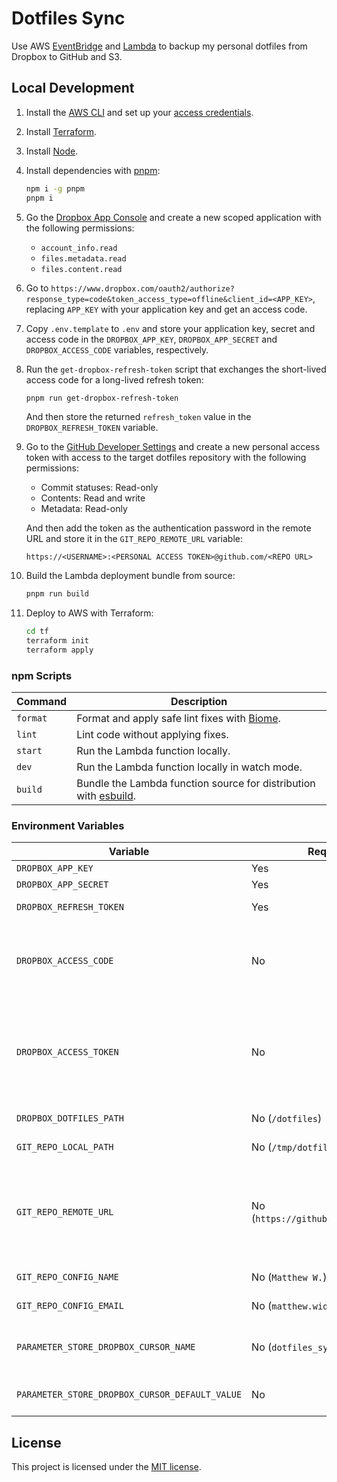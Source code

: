 # Dotfiles Sync

Use AWS [EventBridge](https://aws.amazon.com/eventbridge/) and [Lambda](https://aws.amazon.com/lambda/) to backup my personal dotfiles from Dropbox to GitHub and S3.

## Local Development

1. Install the [AWS CLI](https://docs.aws.amazon.com/cli/latest/userguide/getting-started-install.html) and set up your [access credentials](https://docs.aws.amazon.com/cli/v1/userguide/cli-chap-authentication.html).

2. Install [Terraform](https://developer.hashicorp.com/terraform/tutorials/aws-get-started/install-cli).

3. Install [Node](https://nodejs.org/en/learn/getting-started/how-to-install-nodejs).

4. Install dependencies with [pnpm](https://pnpm.io/):

    ```bash
    npm i -g pnpm
    pnpm i
    ```

5. Go the [Dropbox App Console](https://www.dropbox.com/developers/apps) and create a new scoped application with the following permissions:

    - `account_info.read`
    - `files.metadata.read`
    - `files.content.read`

6. Go to `https://www.dropbox.com/oauth2/authorize?response_type=code&token_access_type=offline&client_id=<APP_KEY>`, replacing `APP_KEY` with your application key and get an access code.

7. Copy `.env.template` to `.env` and store your application key, secret and access code in the `DROPBOX_APP_KEY`, `DROPBOX_APP_SECRET` and `DROPBOX_ACCESS_CODE` variables, respectively.

8. Run the `get-dropbox-refresh-token` script that exchanges the short-lived access code for a long-lived refresh token:

    ```bash
    pnpm run get-dropbox-refresh-token
    ```

    And then store the returned `refresh_token` value in the `DROPBOX_REFRESH_TOKEN` variable.

9. Go to the [GitHub Developer Settings](https://github.com/settings/personal-access-tokens) and create a new personal access token with access to the target dotfiles repository with the following permissions:

    - Commit statuses: Read-only
    - Contents: Read and write
    - Metadata: Read-only 

    And then add the token as the authentication password in the remote URL and store it in the `GIT_REPO_REMOTE_URL` variable:

    ```
    https://<USERNAME>:<PERSONAL ACCESS TOKEN>@github.com/<REPO URL>
    ```

9. Build the Lambda deployment bundle from source:

    ```bash
    pnpm run build
    ```

10. Deploy to AWS with Terraform:

    ```bash
    cd tf
    terraform init
    terraform apply
    ```

### npm Scripts

|Command|Description|
|---|---|
|`format`|Format and apply safe lint fixes with [Biome](https://biomejs.dev/).|
|`lint`|Lint code without applying fixes.
|`start`|Run the Lambda function locally.|
|`dev`|Run the Lambda function locally in watch mode.|
|`build`|Bundle the Lambda function source for distribution with [esbuild](https://esbuild.github.io/).|

### Environment Variables

|Variable|Required (Default)|Description|
|-|-|-|
|`DROPBOX_APP_KEY`|Yes|Dropbox application key.|
|`DROPBOX_APP_SECRET`|Yes|Dropbox application secret.|
|`DROPBOX_REFRESH_TOKEN`|Yes|Long-lived refresh token used to get new access tokens.|
|`DROPBOX_ACCESS_CODE`|No|Interim access code given after Dropbox OAuth2 flow is completed for the first time.<br><br>Used to acquire the initial access and refresh token.|
|`DROPBOX_ACCESS_TOKEN`|No|Short-lived access token used to make requests to Dropbox.<br><br>This should only be used during development, as in production access tokens will be generated at runtime using the refresh token in `DROPBOX_REFRESH_TOKEN`.|
|`DROPBOX_DOTFILES_PATH`|No (`/dotfiles`)|Remote path to the dotfiles folder in your Dropbox account.|
|`GIT_REPO_LOCAL_PATH`|No (`/tmp/dotfiles`)|Local path to clone the Git repository into.|
|`GIT_REPO_REMOTE_URL`|No (`https://github.com/MatthewWid/dotfiles`)|URL of the Git remote to pull and push files from and to.<br><br>Should include authentication details that grant permission to read and write repository contents (Eg, `https://<USERNAME>:<PERSONAL ACCESS TOKEN>@github.com/MatthewWid/dotfiles`).|
|`GIT_REPO_CONFIG_NAME`|No (`Matthew W.`)|Git author name used when creating new commits.|
|`GIT_REPO_CONFIG_EMAIL`|No (`matthew.widdi@gmail.com`)|Git author email used when creating new commits.|
|`PARAMETER_STORE_DROPBOX_CURSOR_NAME`|No (`dotfiles_sync_dropbox_cursor`)|Name of the [AWS Systems Manager Parameter Store](https://docs.aws.amazon.com/systems-manager/latest/userguide/systems-manager-parameter-store.html) parameter that stores the latest [folder cursor](https://www.dropbox.com/developers/documentation/http/documentation#files-list_folder-get_latest_cursor) returned from Dropbox.|
|`PARAMETER_STORE_DROPBOX_CURSOR_DEFAULT_VALUE`|No|Default value for the retrieved Dropbox folder cursor if none is found in Parameter Store.|

## License

This project is licensed under the [MIT license](https://opensource.org/license/mit/).
